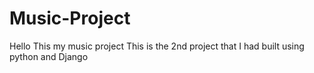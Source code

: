 # Music-Project
Hello This my music project
This is the 2nd project that I had built using python and Django
